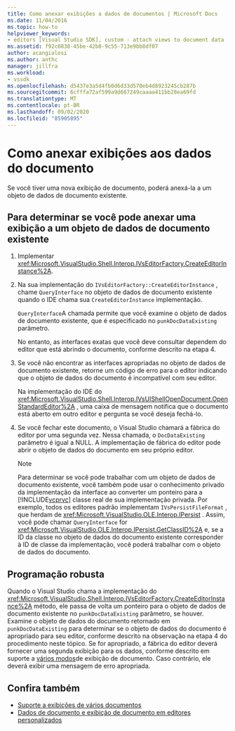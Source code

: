 ```yaml
---
title: Como anexar exibições a dados de documentos | Microsoft Docs
ms.date: 11/04/2016
ms.topic: how-to
helpviewer_keywords:
- editors [Visual Studio SDK], custom - attach views to document data
ms.assetid: f92c0838-45be-42b8-9c55-713e9bb8df07
author: acangialosi
ms.author: anthc
manager: jillfra
ms.workload:
- vssdk
ms.openlocfilehash: d5437e3a5d4fb0d6d33d570eb4d8923245cb287b
ms.sourcegitcommit: 6cfffa72af599a9d667249caaaa411bb28ea69fd
ms.translationtype: MT
ms.contentlocale: pt-BR
ms.lasthandoff: 09/02/2020
ms.locfileid: "85905895"
---
```

# <a name="how-to-attach-views-to-document-data"></a>Como anexar exibições aos dados do documento
Se você tiver uma nova exibição de documento, poderá anexá-la a um objeto de dados de documento existente.

## <a name="to-determine-if-you-can-attach-a-view-to-an-existing-document-data-object"></a>Para determinar se você pode anexar uma exibição a um objeto de dados de documento existente

1. Implementar <xref:Microsoft.VisualStudio.Shell.Interop.IVsEditorFactory.CreateEditorInstance%2A>.

2. Na sua implementação do `IVsEditorFactory::CreateEditorInstance` , chame `QueryInterface` no objeto de dados de documento existente quando o IDE chama sua `CreateEditorInstance` implementação.

    `QueryInterface`A chamada permite que você examine o objeto de dados de documento existente, que é especificado no `punkDocDataExisting` parâmetro.

    No entanto, as interfaces exatas que você deve consultar dependem do editor que está abrindo o documento, conforme descrito na etapa 4.

3. Se você não encontrar as interfaces apropriadas no objeto de dados de documento existente, retorne um código de erro para o editor indicando que o objeto de dados do documento é incompatível com seu editor.

    Na implementação do IDE do <xref:Microsoft.VisualStudio.Shell.Interop.IVsUIShellOpenDocument.OpenStandardEditor%2A> , uma caixa de mensagem notifica que o documento está aberto em outro editor e pergunta se você deseja fechá-lo.

4. Se você fechar este documento, o Visual Studio chamará a fábrica do editor por uma segunda vez. Nessa chamada, o `DocDataExisting` parâmetro é igual a NULL. A implementação de fábrica do editor pode abrir o objeto de dados do documento em seu próprio editor.

   > [!NOTE]
   > Para determinar se você pode trabalhar com um objeto de dados de documento existente, você também pode usar o conhecimento privado da implementação da interface ao converter um ponteiro para a [!INCLUDE[vcprvc](../code-quality/includes/vcprvc_md.md)] classe real de sua implementação privada. Por exemplo, todos os editores padrão implementam `IVsPersistFileFormat` , que herdam de <xref:Microsoft.VisualStudio.OLE.Interop.IPersist> . Assim, você pode chamar `QueryInterface` for <xref:Microsoft.VisualStudio.OLE.Interop.IPersist.GetClassID%2A> e, se a ID da classe no objeto de dados do documento existente corresponder à ID de classe da implementação, você poderá trabalhar com o objeto de dados do documento.

## <a name="robust-programming"></a>Programação robusta
 Quando o Visual Studio chama a implementação do <xref:Microsoft.VisualStudio.Shell.Interop.IVsEditorFactory.CreateEditorInstance%2A> método, ele passa de volta um ponteiro para o objeto de dados de documento existente no `punkDocDataExisting` parâmetro, se houver. Examine o objeto de dados do documento retornado em `punkDocDataExisting` para determinar se o objeto de dados do documento é apropriado para seu editor, conforme descrito na observação na etapa 4 do procedimento neste tópico. Se for apropriado, a fábrica do editor deverá fornecer uma segunda exibição para os dados, conforme descrito em suporte a [vários modos](../extensibility/supporting-multiple-document-views.md)de exibição de documento. Caso contrário, ele deverá exibir uma mensagem de erro apropriada.

## <a name="see-also"></a>Confira também
- [Suporte a exibições de vários documentos](../extensibility/supporting-multiple-document-views.md)
- [Dados de documento e exibição de documento em editores personalizados](../extensibility/document-data-and-document-view-in-custom-editors.md)
